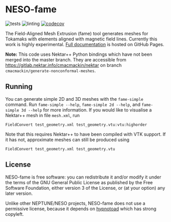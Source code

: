 # NESO-fame
![tests](https://github.com/ExCALIBUR-NEPTUNE/NESO-fame/actions/workflows/test.yml/badge.svg?branch=main)
![linting](https://github.com/ExCALIBUR-NEPTUNE/NESO-fame/actions/workflows/linting.yml/badge.svg?branch=main)
[![codecov](https://codecov.io/gh/ExCALIBUR-NEPTUNE/NESO-fame/graph/badge.svg?token=74F5EHALWB)](https://codecov.io/gh/ExCALIBUR-NEPTUNE/NESO-fame)

The Field-Aligned Mesh Extrusion (fame) tool generates meshes for
Tokamaks with elements aligned with magnetic field lines. Currently
this work is highly experimental. [Full
documentation](https://excalibur-neptune.github.io/NESO-fame/) is
hosted on GitHub Pages.

**Note:** This code uses Nektar++ Python bindings which have not been
merged into the master branch. They are accessible from
https://gitlab.nektar.info/cmacmackin/nektar on branch
`cmacmackin/generate-nonconformal-meshes`.

## Running
You can generate simple 2D and 3D meshes with the `fame-simple`
command. Run `fame-simple --help`, `fame-simple 2d --help`, and
`fame-simple 3d --help` for more information. If you would like to
visualise a Nektar++ mesh in file `mesh.xml`, run

```
FieldConvert test_geometry.xml test_geometry.vtu:vtu:highorder
```

Note that this requires Nektar++ to have been compiled with VTK
support. If it has not, approximate meshes can still be produced using

```
FieldConvert test_geometry.xml test_geometry.vtu
```

## License
NESO-fame is free software: you can redistribute it and/or modify it under
the terms of the GNU General Public License as published by the Free Software
Foundation, either version 3 of the License, or (at your option) any later
version.

Unlike other NEPTUNE/NESO projects, NESO-fame does not use a
permissive license, because it depends on
[hypnotoad](https://github.com/boutproject/hypnotoad) which has strong
copyleft.
